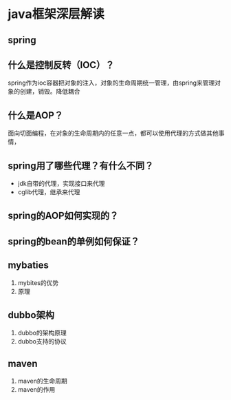 # java框架深层解读
## spring
## 什么是控制反转（IOC）？
spring作为ioc容器把对象的注入，对象的生命周期统一管理，由spring来管理对象的创建，销毁。降低耦合
## 什么是AOP？
面向切面编程，在对象的生命周期内的任意一点，都可以使用代理的方式做其他事情，
## spring用了哪些代理？有什么不同？
* jdk自带的代理，实现接口来代理
* cglib代理，继承来代理
## spring的AOP如何实现的？

## spring的bean的单例如何保证？

## mybaties
1. mybites的优势
2. 原理

## dubbo架构
1. dubbo的架构原理
2. dubbo支持的协议

## maven
1. maven的生命周期
2. maven的作用